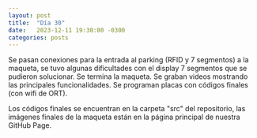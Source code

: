 ```yaml
---
layout: post
title:  "Día 30"
date:   2023-12-11 19:30:00 -0300
categories: posts
---
```


Se pasan conexiones para la entrada al parking (RFID y 7 segmentos) a la maqueta, se tuvo algunas dificultades con el display 7 segmentos que se pudieron solucionar. 
Se termina la maqueta. Se graban videos mostrando las principales funcionalidades. Se programan placas con códigos finales (con wifi de ORT).

Los códigos finales se encuentran en la carpeta "src" del repositorio, las imágenes finales de la maqueta están en la página principal de nuestra GitHub Page.

